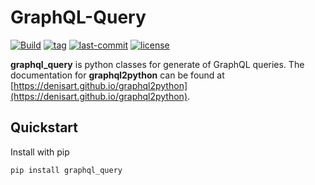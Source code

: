 # GraphQL-Query

[![Build](https://img.shields.io/github/workflow/status/denisart/graphql2python/Code%20checking)](https://github.com/denisart/graphql2python/actions)
[![tag](https://img.shields.io/github/v/tag/denisart/graphql2python)](https://github.com/denisart/graphql2python)
[![last-commit](https://img.shields.io/github/last-commit/denisart/graphql2python/master)](https://github.com/denisart/graphql2python)
[![license](https://img.shields.io/github/license/denisart/graphql2python)](https://github.com/denisart/graphql2python/blob/master/LICENSE)

**graphql_query** is python classes for generate of GraphQL queries. The documentation for **graphql2python** can be found at [https://denisart.github.io/graphql2python](https://denisart.github.io/graphql2python).

## Quickstart

Install with pip

```bash
pip install graphql_query
```
